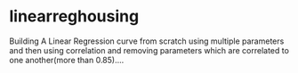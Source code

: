 # linearreghousing
Building A Linear Regression curve from scratch using multiple parameters and then using correlation and removing parameters which are correlated to one another(more than 0.85)....
